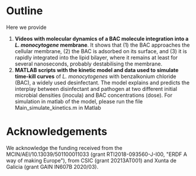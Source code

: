 # Outline

Here we provide 

1. **Videos with molecular dynamics of a BAC molecule integration into a *L. monocytogene* membrane**. It shows that (1) the BAC approaches the cellular membrane, (2) the BAC is adsorbed on its surface, and (3) it is rapidly integrated into the lipid bilayer, where it remains at least for several nanoseconds, probably destabilising the membrane.
2. **MATLAB scripts with the kinetic model and data used to simulate time-kill curves** of *L. monocytogenes* with benzalkonium chloride (BAC), a widely used desinfectant. The model explains and predicts the interplay between disinfectant and pathogen at two different initial microbial densities (inocula) and BAC concentrations (dose). For simulation in matlab of the model, please run the file Main_simulate_kinetics.m in Matlab


# Acknowledgements
We acknowledge the funding received from the MCIN/AEI/10.13039/501100011033 (grant RTI2018-093560-J-I00, "ERDF A way of making Europe"), from CSIC (grant 20213AT001) and Xunta de Galicia (grant GAIN IN607B 2020/03).

